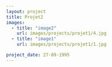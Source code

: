 ```yaml
---
layout: project
title: Projet2
images:
  - title: "image2"
    url: images/projects/projet1/4.jpg
  - title: "image1"
    url: images/projects/projet1/1.jpg

project_date: 27-09-1995
---
```

